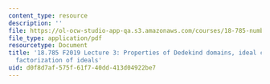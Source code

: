 ```yaml
---
content_type: resource
description: ''
file: https://ol-ocw-studio-app-qa.s3.amazonaws.com/courses/18-785-number-theory-i-fall-2019/d0f8d7af575f61f740dd413d04922be7_MIT18_785F19_lec3.pdf
file_type: application/pdf
resourcetype: Document
title: '18.785 F2019 Lecture 3: Properties of Dedekind domains, ideal class groups,
  factorization of ideals'
uid: d0f8d7af-575f-61f7-40dd-413d04922be7
---
```

